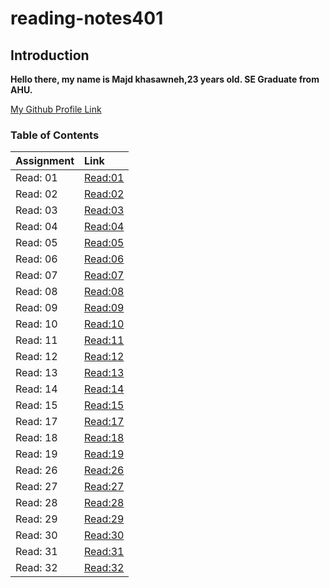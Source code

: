 # reading-notes401

## Introduction

**Hello there, my name is Majd khasawneh,23 years old. SE Graduate from AHU.**

[My Github Profile Link](https://github.com/majdkh97)


### Table of Contents

|        Assignment         |              Link              |
| :-------------------------| :----------------------------- |
|  Read: 01                 |  [Read:01](Assignment01.md)   |
|  Read: 02                 |  [Read:02](Assignment02.md)   |
|  Read: 03                 |  [Read:03](Assignment03.md)   |
|  Read: 04                 |  [Read:04](Assignment04.md)   |
|  Read: 05                 |  [Read:05](Assignment05.md)   |
|  Read: 06                 |  [Read:06](Assignment06.md)   |
|  Read: 07                 |  [Read:07](Assignment07.md)   |
|  Read: 08                 |  [Read:08](Assignment08.md)   |
|  Read: 09                 |  [Read:09](Assignment09.md)   |
|  Read: 10                 |  [Read:10](Assignment10.md)   |
|  Read: 11                 |  [Read:11](Assignment11.md)   |
|  Read: 12                 |  [Read:12](Assignment12.md)   |
|  Read: 13                 |  [Read:13](Assignment13.md)   |
|  Read: 14                 |  [Read:14](Assignment14.md)   |
|  Read: 15                 |  [Read:15](Assignment15.md)   |
|  Read: 17                 |  [Read:17](Assignment17.md)   |
|  Read: 18                 |  [Read:18](Assignment18.md)   |
|  Read: 19                 |  [Read:19](Assignment19.md)   |
|  Read: 26                 |  [Read:26](Assignment26.md)   |
|  Read: 27                 |  [Read:27](Assignment27.md)   |
|  Read: 28                 |  [Read:28](Assignment28.md)   |
|  Read: 29                 |  [Read:29](Assignment29.md)   |
|  Read: 30                 |  [Read:30](Assignment30.md)   |
|  Read: 31                 |  [Read:31](Assignment31.md)   |
|  Read: 32                 |  [Read:32](Assignment32.md)   |
